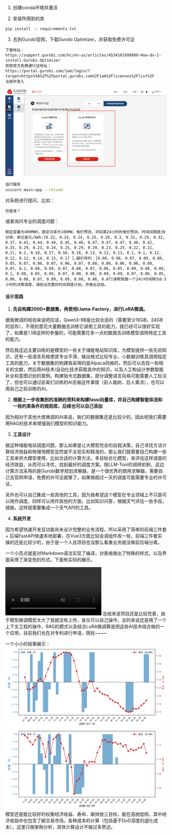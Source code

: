 1. 创建conda环境并激活

2. 安装所用到的库

```bash
pip install -r requirements.txt
```

3. 去到Gurobi官网，下载Gurobi Optimizer，并获取免费许可证

```
下载地址：
https://support.gurobi.com/hc/en-us/articles/4534161999889-How-do-I-install-Gurobi-Optimizer
获取官方免费通行证地址：
https://portal.gurobi.com/iam/login/?target=https%3A%2F%2Fportal.gurobi.com%2Fiam%2Flicenses%2Flist%2F
注册并登入
```



![image-20250806025756302](image-20250806025756302.png)



```bash
运行服务
uvicorn main:app --reload
```

对系统进行提问，比如：
```text
你是谁？
```
或者询问专业的调度问题：
```text
额定容量为400MWh，额定功率为100MW，电价预测，对后面24小时的电价预测，时间间隔是30分钟，单位是元/kWh:[0.32, 0.24, 0.24, 0.25, 0.26, 0.3, 0.31, 0.29, 0.32, 0.37, 0.41, 0.44, 0.44, 0.45, 0.46, 0.47, 0.47, 0.47, 0.46, 0.42, 0.35, 0.29, 0.23, 0.24, 0.25, 0.29, 0.29, 0.23, 0.25, 0.22, 0.21, 0.21, 0.2, 0.18, 0.17, 0.16, 0.16, 0.13, 0.12, 0.11, 0.1, 0.1, 0.12, 0.12, 0.12, 0.14, 0.15, 0.17 ],碳价序列：[0.08, 0.08, 0.07, 0.09, 0.08, 0.05, 0.07, 0.06, 0.07, 0.06, 0.07, 0.08, 0.06, 0.06, 0.06, 0.08, 0.07, 0.1, 0.08, 0.09, 0.07, 0.08, 0.07, 0.06, 0.05, 0.09, 0.08, 0.09, 0.1, 0.08, 0.05, 0.09, 0.07, 0.08, 0.08, 0.09, 0.09, 0.07, 0.06, 0.05, 0.06, 0.08, 0.07, 0.09, 0.09, 0.08, 0.06, 0.07]请帮我做一个24小时间隔为0.5小时的决策调度，请给出完整的时间调度计划，并做出总结。

```

#### 设计思路

1. **先自构建2000+数据集，再使用Llama-Factory，进行LoRA微调。**

  据我微调的经验来说吧应该，Qwen3-8B是比较合适的（需要至少16GB，24GB的显存），不用刻意花大量数据去训练它调用工具的能力，就已经可以很好实现了，如果是1.5B这样的参量的，可能需要花多一点的数据去训练模型调用特定工具的能力。

  然后我这边主要训练的是模型的一些关于储能电站知识库，为模型提供一些先验知识，还有一些语言风格使其专业平滑，输出格式比较专业，小数据训练其调用指定工具的能力，关于数据集的构建我采用的是Alpaca风格的，然后可以去找一些相关的文献，然后用AI技术/自动化技术获取其中的知识，以及人工构设计参数智能补全和意图识别的案例，构建指令式数据集，部分调整语言风格可能需要人工标注了，但也可以通过前辈们训练的AI去做这件事情（前人栽树，后人乘凉），也可以用自己之前训练的AI。

2. **根据上一步收集到的准确的资料来构建fassi向量库，并自己构建智能体流和一些约束条件的规则库，后续也可以自己添加**

  因为相对于其他大佬微调的AI来说，我们的数据集还是比较少的，因此呢我们需要用RAG的技术来增强我们模型的知识能力。

3. **工具设计**

  做这种储能电站调度问题，那么如果是让大模型完全的自我决策，自己寻找方法计算经济效益和物理场模型显然是不太现实和精准的，那么我们就需要自己构建一些工具来供大模型使用，比如合适的计算方法，多目标优化模型，来评估这样调度的经济效益，从而可以寻优，找到最好的调度方案。按LLM-Tool的调用机制，这边计算方法采用的是Gurobi数学规划求解器，是一个很优秀的商用求解器，需要自己去官网申请，免费的许可证就够了，如果做超过一天的调度可能需要专业的许可证。

  另外也可以自己集成一些其他的工具，因为我希望这个模型在专业领域上不只是可以用作调度，同样可以用作其他的方面，比如知识问答，根据天气评估一些手段，措施，这样就需要集成一个天气API的工具。

4. **系统开发**

  因为希望快速开发且功能尚未设计完整的业务流程，所以采用了简单的前端三件套 + 后端FastAPI快速本地部署，在Vue3方面比较会调组件库一些，前端三件套实操的还是比较少的，由于是一个人且项目也没那么看重业务就没做前后端分离。

  一个小亮点就是对Markdown语法实现了编译，对表格做出了特殊的样式，以及界面采用了渐变色的形式，下面有实际的展示。

<video src="\AI问答.mp4"></video>
  总结来说项目还是比较完善，由于模型微调模型太大了我就没有上传，各位可以自己操作，总的来说还是用了一个上下文工程的操作，RAG的模式以及结合LoRA微调算是把这些AI技术结合做的一个应用，目前我们也在对专利进行申请，困扰~~~~

  一个小小的结果展示：
![image-20250806025756302](2007-01-19.svg)
![image-20250806025756302](2008-02-29.svg)
  模型还是能比较好的权衡经济收益、寿命、碳排放三目标，能在高抛低购，其中经济收益中也包含了碳交易市场，各种成本的计算（包括基于DoD深度的退化成本），这里只做架构分析，具体计算设计不做过多赘述。

